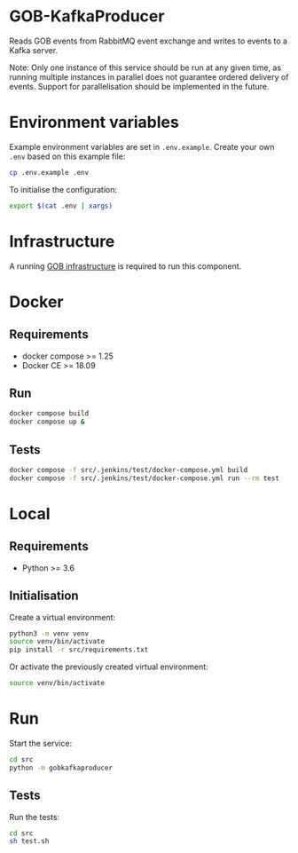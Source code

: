 # GOB-KafkaProducer

Reads GOB events from RabbitMQ event exchange and writes to events to a Kafka server.

Note: Only one instance of this service should be run at any given time, as running multiple instances in parallel does
not guarantee ordered delivery of events. Support for parallelisation should be implemented in the future.

# Environment variables
Example environment variables are set in `.env.example`. Create your own `.env` based on this example file:

```bash
cp .env.example .env
```
To initialise the configuration:

```bash
export $(cat .env | xargs)
```

# Infrastructure

A running [GOB infrastructure](https://github.com/Amsterdam/GOB-Infra)
is required to run this component.

# Docker

## Requirements

* docker compose >= 1.25
* Docker CE >= 18.09

## Run

```bash
docker compose build
docker compose up &
```

## Tests

```bash
docker compose -f src/.jenkins/test/docker-compose.yml build
docker compose -f src/.jenkins/test/docker-compose.yml run --rm test
```

# Local

## Requirements

* Python >= 3.6

## Initialisation

Create a virtual environment:

```bash
python3 -m venv venv
source venv/bin/activate
pip install -r src/requirements.txt
```

Or activate the previously created virtual environment:

```bash
source venv/bin/activate
```

# Run

Start the service:

```bash
cd src
python -m gobkafkaproducer
```

## Tests

Run the tests:

```bash
cd src
sh test.sh
```
